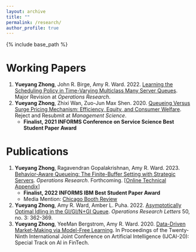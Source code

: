 ```yaml
---
layout: archive
title: ""
permalink: /research/
author_profile: true
---
```

{% include base_path %} 

# Working Papers
1. **Yueyang Zhong**, John R. Birge, Amy R. Ward. 2022. [Learning the Scheduling Policy in Time-Varying Multiclass Many Server Queues](https://papers.ssrn.com/sol3/papers.cfm?abstract_id=4090021). Major Revision at *Operations Research*. 
2. **Yueyang Zhong**, Zhixi Wan, Zuo-Jun Max Shen. 2020. [Queueing Versus Surge Pricing Mechanism: Efficiency, Equity, and Consumer Welfare](https://papers.ssrn.com/sol3/papers.cfm?abstract_id=3699134). Reject and Resubmit at *Management Science*. 
   - **Finalist, 2021 INFORMS Conference on Service Science Best Student Paper Award**



# Publications 
1. **Yueyang Zhong**, Ragavendran Gopalakrishnan, Amy R. Ward. 2023. [Behavior-Aware Queueing: The Finite-Buffer Setting with Strategic Servers](https://papers.ssrn.com/sol3/papers.cfm?abstract_id=3633435). *Operations Research*. Forthcoming. [[Online Technical Appendix](https://yzhong0.github.io/yueyangzhong/files/finitebuffer_strategicserver_technical_file.pdf)]
   - **Finalist, 2022 INFORMS IBM Best Student Paper Award**
   - Media Mention: [Chicago Booth Review](https://www.chicagobooth.edu/review/secrets-wait-loss)
2. **Yueyang Zhong**, Amy R. Ward, Amber L. Puha. 2022. [Asymptotically Optimal Idling in the GI/GI/N+GI Queue](https://www.sciencedirect.com/science/article/pii/S0167637722000530). *Operations Research Letters* 50, no. 3: 362-369.
3. **Yueyang Zhong**, YeeMan Bergstrom, Amy R. Ward. 2020. [Data-Driven Market-Making via Model-Free Learning](https://www.ijcai.org/Proceedings/2020/0615.pdf). In Proceedings of the Twenty-Ninth International Joint Conference on Artificial Intelligence (IJCAI-20): Special Track on AI in FinTech. 



